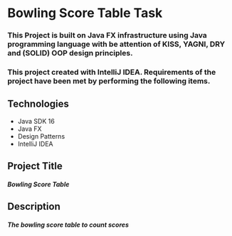 # Bowling Score Table Task
### This Project is built on Java FX infrastructure using Java programming language with be attention of KISS, YAGNI, DRY and (SOLID) OOP design  principles. 
### This project created with IntelliJ IDEA. Requirements of the project have been met by performing the following items.

## Technologies
- Java SDK 16
- Java FX
- Design Patterns
- IntelliJ IDEA

## Project Title 
##### Bowling Score Table 

## Description
##### The bowling score table to count scores

